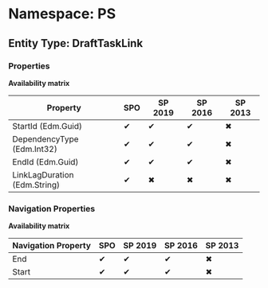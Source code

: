 # Namespace: PS
## Entity Type: DraftTaskLink

### Properties

**Availability matrix**

Property | SPO | SP 2019 | SP 2016 | SP 2013
----------|-----|---------|---------|--------
StartId (Edm.Guid) | ✔ | ✔ | ✔ | ✖
DependencyType (Edm.Int32) | ✔ | ✔ | ✔ | ✖
EndId (Edm.Guid) | ✔ | ✔ | ✔ | ✖
LinkLagDuration (Edm.String) | ✔ | ✖ | ✖ | ✖

### Navigation Properties

**Availability matrix**

Navigation Property | SPO | SP 2019 | SP 2016 | SP 2013
----------|-----|---------|---------|--------
End | ✔ | ✔ | ✔ | ✖
Start | ✔ | ✔ | ✔ | ✖
